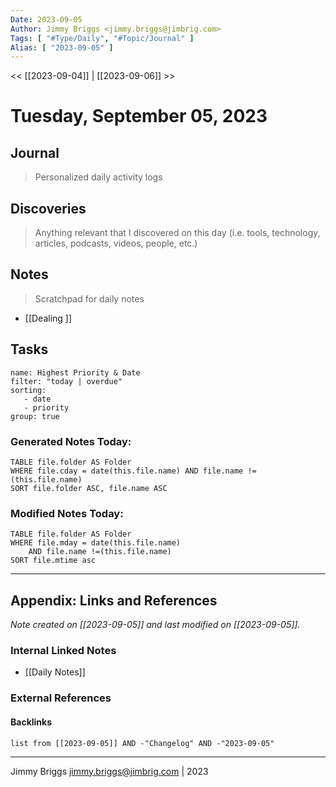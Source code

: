 ```yaml
---
Date: 2023-09-05
Author: Jimmy Briggs <jimmy.briggs@jimbrig.com>
Tags: [ "#Type/Daily", "#Topic/Journal" ]
Alias: [ "2023-09-05" ]
---
```


<< [[2023-09-04]] | [[2023-09-06]] >>

# Tuesday, September 05, 2023

## Journal

> Personalized daily activity logs

## Discoveries

> Anything relevant that I discovered on this day (i.e. tools, technology, articles, podcasts, videos, people, etc.)

## Notes

> Scratchpad for daily notes

- [[Dealing ]]

## Tasks

```todoist
name: Highest Priority & Date
filter: "today | overdue"
sorting: 
   - date
   - priority
group: true
```


### Generated Notes Today:

```dataview
TABLE file.folder AS Folder 
WHERE file.cday = date(this.file.name) AND file.name !=(this.file.name) 
SORT file.folder ASC, file.name ASC
```

### Modified Notes Today:

```dataview
TABLE file.folder AS Folder
WHERE file.mday = date(this.file.name) 
	AND file.name !=(this.file.name)
SORT file.mtime asc
```

***

## Appendix: Links and References

*Note created on [[2023-09-05]] and last modified on [[2023-09-05]].*

### Internal Linked Notes

- [[Daily Notes]]

### External References

#### Backlinks

```dataview
list from [[2023-09-05]] AND -"Changelog" AND -"2023-09-05"
```


***

Jimmy Briggs <jimmy.briggs@jimbrig.com> | 2023